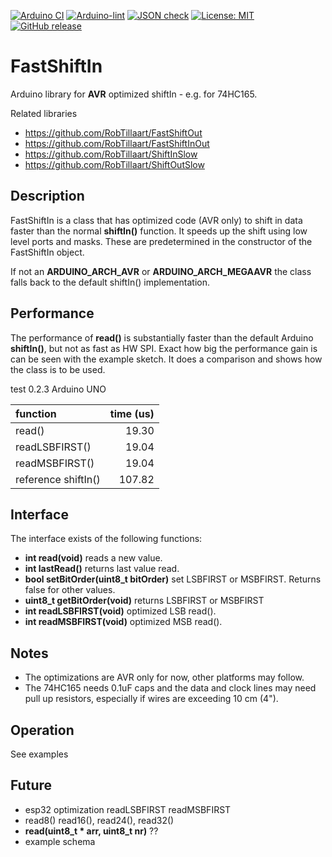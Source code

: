 
[![Arduino CI](https://github.com/RobTillaart/FastShiftIn/workflows/Arduino%20CI/badge.svg)](https://github.com/marketplace/actions/arduino_ci)
[![Arduino-lint](https://github.com/RobTillaart/FastShiftIn/actions/workflows/arduino-lint.yml/badge.svg)](https://github.com/RobTillaart/FastShiftIn/actions/workflows/arduino-lint.yml)
[![JSON check](https://github.com/RobTillaart/FastShiftIn/actions/workflows/jsoncheck.yml/badge.svg)](https://github.com/RobTillaart/FastShiftIn/actions/workflows/jsoncheck.yml)
[![License: MIT](https://img.shields.io/badge/license-MIT-green.svg)](https://github.com/RobTillaart/FastShiftIn/blob/master/LICENSE)
[![GitHub release](https://img.shields.io/github/release/RobTillaart/FastShiftIn.svg?maxAge=3600)](https://github.com/RobTillaart/FastShiftIn/releases)


# FastShiftIn

Arduino library for **AVR** optimized shiftIn - e.g. for 74HC165.

Related libraries
- https://github.com/RobTillaart/FastShiftOut
- https://github.com/RobTillaart/FastShiftInOut
- https://github.com/RobTillaart/ShiftInSlow
- https://github.com/RobTillaart/ShiftOutSlow


## Description

FastShiftIn is a class that has optimized code (AVR only) to shift in data faster 
than the normal **shiftIn()** function.
It speeds up the shift using low level ports and masks. These are predetermined
in the constructor of the FastShiftIn object.

If not an **ARDUINO_ARCH_AVR** or **ARDUINO_ARCH_MEGAAVR** the class falls back 
to the default shiftIn() implementation.


## Performance

The performance of **read()** is substantially faster than the default Arduino 
**shiftIn()**, but not as fast as HW SPI. 
Exact how big the performance gain is can be seen with the example sketch.
It does a comparison and shows how the class is to be used.

test 0.2.3  Arduino UNO

|  function            | time (us) |
|:---------------------|----------:|
|  read()              |    19.30  |
|  readLSBFIRST()      |    19.04  |
|  readMSBFIRST()      |    19.04  |
|  reference shiftIn() |   107.82  |


## Interface

The interface exists of the following functions:

- **int read(void)** reads a new value.
- **int lastRead()** returns last value read.
- **bool setBitOrder(uint8_t bitOrder)** set LSBFIRST or MSBFIRST. Returns false for other values.
- **uint8_t getBitOrder(void)** returns LSBFIRST or MSBFIRST
- **int readLSBFIRST(void)**  optimized LSB read().
- **int readMSBFIRST(void)**  optimized MSB read().


## Notes

- The optimizations are AVR only for now, other platforms may follow.
- The 74HC165 needs 0.1uF caps and the data and clock lines may need  
pull up resistors, especially if wires are exceeding 10 cm (4").


## Operation

See examples


## Future

- esp32 optimization readLSBFIRST readMSBFIRST
- read8() read16(), read24(), read32() 
- **read(uint8_t \* arr, uint8_t nr)** ??
- example schema

